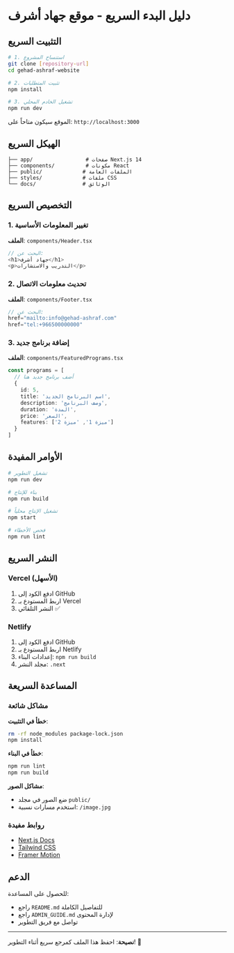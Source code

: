# دليل البدء السريع - موقع جهاد أشرف

## التثبيت السريع

```bash
# 1. استنساخ المشروع
git clone [repository-url]
cd gehad-ashraf-website

# 2. تثبيت المتطلبات
npm install

# 3. تشغيل الخادم المحلي
npm run dev
```

الموقع سيكون متاحاً على: `http://localhost:3000`

## الهيكل السريع

```
├── app/                 # صفحات Next.js 14
├── components/          # مكونات React
├── public/             # الملفات العامة
├── styles/             # ملفات CSS
└── docs/               # الوثائق
```

## التخصيص السريع

### 1. تغيير المعلومات الأساسية

**الملف**: `components/Header.tsx`
```typescript
// البحث عن:
<h1>جهاد أشرف</h1>
<p>التدريب والاستشارات</p>
```

### 2. تحديث معلومات الاتصال

**الملف**: `components/Footer.tsx`
```typescript
// البحث عن:
href="mailto:info@gehad-ashraf.com"
href="tel:+966500000000"
```

### 3. إضافة برنامج جديد

**الملف**: `components/FeaturedPrograms.tsx`
```typescript
const programs = [
  // أضف برنامج جديد هنا
  {
    id: 5,
    title: 'اسم البرنامج الجديد',
    description: 'وصف البرنامج',
    duration: 'المدة',
    price: 'السعر',
    features: ['ميزة 1', 'ميزة 2']
  }
]
```

## الأوامر المفيدة

```bash
# تشغيل التطوير
npm run dev

# بناء للإنتاج
npm run build

# تشغيل الإنتاج محلياً
npm start

# فحص الأخطاء
npm run lint
```

## النشر السريع

### Vercel (الأسهل)
1. ادفع الكود إلى GitHub
2. اربط المستودع بـ Vercel
3. النشر التلقائي ✅

### Netlify
1. ادفع الكود إلى GitHub
2. اربط المستودع بـ Netlify
3. إعدادات البناء: `npm run build`
4. مجلد النشر: `.next`

## المساعدة السريعة

### مشاكل شائعة

**خطأ في التثبيت**:
```bash
rm -rf node_modules package-lock.json
npm install
```

**خطأ في البناء**:
```bash
npm run lint
npm run build
```

**مشاكل الصور**:
- ضع الصور في مجلد `public/`
- استخدم مسارات نسبية: `/image.jpg`

### روابط مفيدة
- [Next.js Docs](https://nextjs.org/docs)
- [Tailwind CSS](https://tailwindcss.com/docs)
- [Framer Motion](https://www.framer.com/motion/)

## الدعم

للحصول على المساعدة:
- راجع `README.md` للتفاصيل الكاملة
- راجع `ADMIN_GUIDE.md` لإدارة المحتوى
- تواصل مع فريق التطوير

---

**نصيحة**: احفظ هذا الملف كمرجع سريع أثناء التطوير! 🚀